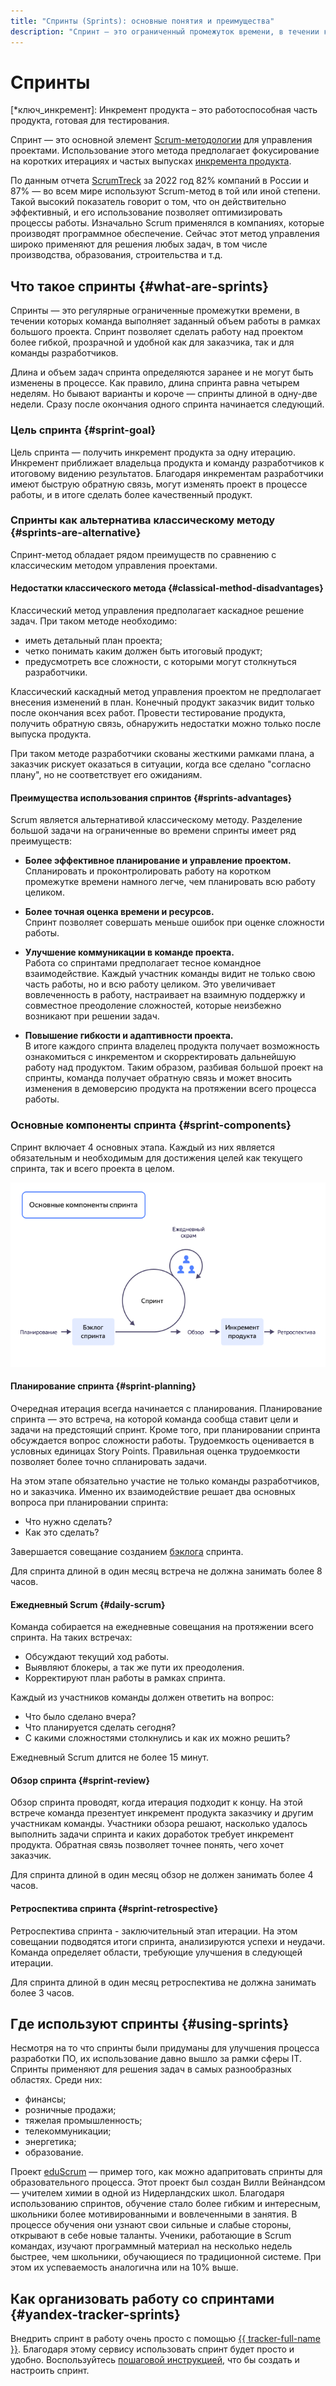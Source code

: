 ```yaml
---
title: "Спринты (Sprints): основные понятия и преимущества"
description: "Спринт — это ограниченный промежуток времени, в течении которого команда работает над какой-либо частью проекта. Использование спринтов делает работу над проектом более гибкой, прозрачной и адаптивной."
---
```


# Спринты

[*ключ_инкремент]: Инкремент продукта – это работоспособная часть продукта, готовая для тестирования.

Спринт — это основной элемент [Scrum-методологии](/blog/posts/2023/02/scrum-or-kanban#chto-takoe-scrum) для управления проектами. Использование этого метода предполагает фокусирование на коротких итерациях и частых выпусках [инкремента продукта](*ключ_инкремент).  

По данным отчета [ScrumTreck](https://agilesurvey.ru/report22) за 2022 год 82% компаний в России и 87% — во всем мире используют Scrum-метод в той или иной степени. Такой высокий показатель говорит о том, что он действительно эффективный, и его использование позволяет оптимизировать процессы работы. Изначально Scrum применялся в компаниях, которые производят программное обеспечение. Сейчас этот метод управления широко применяют для решения любых задач, в том числе производства, образования, строительства и т.д.

## Что такое спринты {#what-are-sprints}

Спринты — это регулярные ограниченные промежутки времени, в течении которых команда выполняет заданный объем работы в рамках большого проекта.  Спринт позволяет сделать работу над проектом более гибкой, прозрачной и удобной как для заказчика, так и для команды разработчиков.  

Длина и объем задач спринта определяются заранее и не могут быть изменены в процессе. Как правило, длина спринта равна четырем неделям. Но бывают варианты и короче — спринты длиной в одну-две недели. Сразу после окончания одного спринта начинается следующий.

### Цель спринта {#sprint-goal}

Цель спринта — получить инкремент продукта за одну итерацию. Инкремент приближает владельца продукта и команду разработчиков к итоговому видению результатов. Благодаря инкрементам разработчики имеют быструю обратную связь, могут изменять проект в процессе работы, и в итоге сделать более качественный продукт.

### Спринты как альтернатива классическому методу {#sprints-are-alternative}

Спринт-метод обладает рядом преимуществ по сравнению с классическим методом управления проектами. 

#### Недостатки классического метода {#classical-method-disadvantages}

Классический метод управления предполагает каскадное решение задач. При таком методе необходимо:  
* иметь детальный план проекта;  
* четко понимать каким должен быть итоговый продукт;   
* предусмотреть все сложности, с которыми могут столкнуться разработчики.  

Классический каскадный метод управления проектом не предполагает внесения изменений в план. Конечный продукт заказчик видит только после окончания всех работ. Провести тестирование продукта, получить обратную связь, обнаружить недостатки можно только после выпуска продукта.  

При таком методе разработчики скованы жесткими рамками плана, а заказчик рискует оказаться в ситуации, когда все сделано "согласно плану", но не соответствует его ожиданиям.  

#### Преимущества использования спринтов {#sprints-advantages}

Scrum является альтернативой классическому методу. Разделение большой задачи на ограниченные во времени спринты имеет ряд преимуществ:  

* **Более эффективное планирование и управление проектом.**   
Спланировать и проконтролировать работу на коротком промежутке времени намного легче, чем планировать всю работу целиком.  

* **Более точная оценка времени и ресурсов.**  
Спринт позволяет совершать меньше ошибок при оценке сложности работы.  

* **Улучшение коммуникации в команде проекта.**   
Работа со спринтами предполагает тесное командное взаимодействие. Каждый участник команды видит не только свою часть работы, но и всю работу целиком. Это увеличивает вовлеченность в работу, настраивает на взаимную поддержку и совместное преодоление сложностей, которые неизбежно возникают при решении задач.  

* **Повышение гибкости и адаптивности проекта.**  
В итоге каждого спринта владелец продукта получает возможность ознакомиться с инкрементом и скорректировать дальнейшую работу над продуктом. Таким образом, разбивая большой проект на спринты, команда получает обратную связь и может вносить изменения в демоверсию продукта на протяжении всего процесса работы.  

### Основные компоненты спринта {#sprint-components}

Спринт включает 4 основных этапа. Каждый из них является обязательным и необходимым для достижения целей как текущего спринта, так и всего проекта в целом.

<center>

![Основные компоненты спринта в Scrum](../_assets/glossary/sprints-scheme.png)

</center>

#### Планирование спринта {#sprint-planning}  

Очередная итерация всегда начинается с планирования. Планирование спринта — это встреча, на которой команда сообща ставит цели и задачи на предстоящий спринт. Кроме того, при планировании спринта обсуждается вопрос сложности работы. Трудоемкость оценивается в условных единицах Story Points. Правильная оценка трудоемкости позволяет более точно спланировать задачи. 

На этом этапе обязательно участие не только команды разработчиков, но и заказчика. Именно их взаимодействие решает два основных вопроса при планировании спринта:  

   * Что нужно сделать?  
   * Как это сделать?  

Завершается совещание созданием [бэклога](backlog.md) спринта.  

Для спринта длиной в один месяц встреча не должна занимать более 8 часов.  

#### Ежедневный Scrum {#daily-scrum}

Команда собирается на ежедневные совещания на протяжении всего спринта. На таких встречах:  
   * Обсуждают текущий ход работы. 
   * Выявляют блокеры, а так же пути их преодоления.  
   * Корректируют план работы в рамках спринта.  

Каждый из участников команды должен ответить на вопрос:  
   * Что было сделано вчера?
   * Что планируется сделать сегодня?
   * С какими сложностями столкнулись и как их можно решить?

Ежедневный Scrum длится не более 15 минут.  

#### Обзор спринта {#sprint-review}  

Обзор спринта проводят, когда итерация подходит к концу. На этой встрече команда презентует инкремент продукта заказчику и другим участникам команды. Участники обзора решают, насколько удалось выполнить задачи спринта и каких доработок требует инкремент продукта. Обратная связь позволяет точнее понять, чего хочет заказчик.  

Для спринта длиной в один месяц обзор не должен занимать более 4 часов.

#### Ретроспектива спринта {#sprint-retrospective}  

Ретроспектива спринта - заключительный этап итерации. На этом совещании подводятся итоги спринта, анализируются успехи и неудачи. Команда определяет области, требующие улучшения в следующей итерации.  

Для спринта длиной в один месяц ретроспектива не должна занимать более 3 часов.  

## Где используют спринты {#using-sprints}

Несмотря на то что спринты были придуманы для улучшения процесса разработки ПО, их использование давно вышло за рамки сферы IT.  Спринты применяют для решения задач в самых разнообразных областях. Среди них:  
* финансы; 
* розничные продажи; 
* тяжелая промышленность; 
* телекоммуникации;
* энергетика;
* образование.  

Проект [eduScrum](https://eduscrum.com.ru)  — пример того, как можно адапритовать спринты для образовательного процесса. Этот проект был создан Вилли Вейнандсом — учителем химии в одной из Нидерландских школ. Благодаря использованию спринтов, обучение стало более гибким и интересным, школьники более мотивированными и вовлеченными в занятия. В процессе обучения они узнают свои сильные и слабые стороны, открывают в себе новые таланты. Ученики, работающие в Scrum командах, изучают программный материал на несколько недель быстрее, чем школьники, обучающиеся по традиционной системе. При этом их успеваемость  аналогична или на 10% выше.

## Как организовать работу со спринтами {#yandex-tracker-sprints}

Внедрить спринт в работу очень просто с помощью [{{ tracker-full-name }}](https://tracker.yandex.ru/). Благодаря этому сервису использовать спринт будет просто и удобно. Воспользуйтесь [пошаговой инструкцией](../tracker/manager/create-agile-sprint.md), что бы создать и настроить спринт.